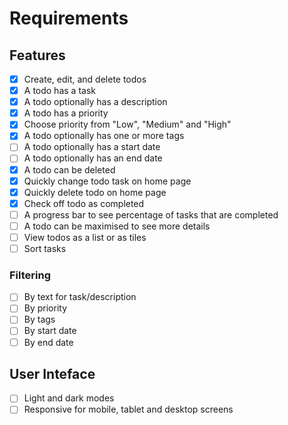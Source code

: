 # Requirements

## Features

- [x] Create, edit, and delete todos
- [x] A todo has a task
- [x] A todo optionally has a description
- [x] A todo has a priority
- [x] Choose priority from "Low", "Medium" and "High"
- [x] A todo optionally has one or more tags
- [ ] A todo optionally has a start date
- [ ] A todo optionally has an end date
- [x] A todo can be deleted
- [x] Quickly change todo task on home page
- [x] Quickly delete todo on home page
- [x] Check off todo as completed
- [ ] A progress bar to see percentage of tasks that are completed
- [ ] A todo can be maximised to see more details
- [ ] View todos as a list or as tiles
- [ ] Sort tasks

### Filtering

- [ ] By text for task/description
- [ ] By priority
- [ ] By tags
- [ ] By start date
- [ ] By end date

## User Inteface

- [ ] Light and dark modes
- [ ] Responsive for mobile, tablet and desktop screens
